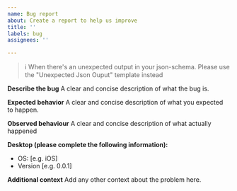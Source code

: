 ```yaml
---
name: Bug report
about: Create a report to help us improve
title: ''
labels: bug
assignees: ''

---
```


> :information_source: When there's an unexpected output in your json-schema. Please use the "Unexpected Json Ouput" template instead

**Describe the bug**
A clear and concise description of what the bug is.

**Expected behavior**
A clear and concise description of what you expected to happen.

**Observed behaviour**
A clear and concise description of what actually happened

**Desktop (please complete the following information):**
- OS: [e.g. iOS]
- Version [e.g. 0.0.1]

**Additional context**
Add any other context about the problem here.

